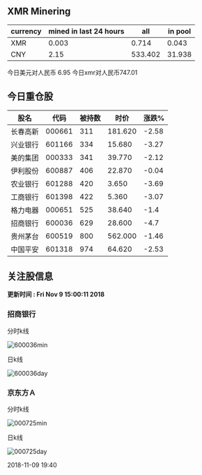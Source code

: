 ## XMR Minering

|currency|mined in last 24 hours|all|in pool|
|---|---|---|---|
|XMR|0.003|0.714|0.043|
|CNY|2.15|533.402|31.938|

今日美元对人民币 6.95	今日xmr对人民币747.01


## 今日重仓股 

|股名|代码|被持数|时价|涨跌%|
|---|---|---|---|---|
|长春高新|000661|311|181.620|-2.58|
|兴业银行|601166|334|15.680|-3.27|
|美的集团|000333|341|39.770|-2.12|
|伊利股份|600887|406|22.870|-0.04|
|农业银行|601288|420|3.650|-3.69|
|工商银行|601398|422|5.360|-3.07|
|格力电器|000651|525|38.640|-1.4|
|招商银行|600036|629|28.600|-4.7|
|贵州茅台|600519|800|562.000|-1.46|
|中国平安|601318|974|64.620|-2.53|

## 关注股信息
**更新时间 : Fri Nov  9 15:00:11 2018**
### 招商银行 
分时k线

![600036min](http://image.sinajs.cn/newchart/min/n/sh600036.gif)

日k线

![600036day](http://image.sinajs.cn/newchart/daily/n/sh600036.gif)

### 京东方Ａ 
分时k线

![000725min](http://image.sinajs.cn/newchart/min/n/sz000725.gif)

日k线

![000725day](http://image.sinajs.cn/newchart/daily/n/sz000725.gif)

2018-11-09 19:40